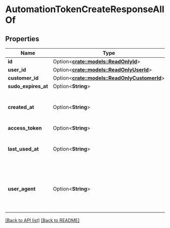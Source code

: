 # AutomationTokenCreateResponseAllOf

## Properties

Name | Type | Description | Notes
------------ | ------------- | ------------- | -------------
**id** | Option<[**crate::models::ReadOnlyId**](ReadOnlyId.md)> |  | 
**user_id** | Option<[**crate::models::ReadOnlyUserId**](ReadOnlyUserId.md)> |  | 
**customer_id** | Option<[**crate::models::ReadOnlyCustomerId**](ReadOnlyCustomerId.md)> |  | 
**sudo_expires_at** | Option<**String**> |  | [readonly]
**created_at** | Option<**String**> | A UTC time-stamp of when the token was created.  | [readonly]
**access_token** | Option<**String**> |  | [readonly]
**last_used_at** | Option<**String**> | A UTC time-stamp of when the token was last used. | [readonly]
**user_agent** | Option<**String**> | The User-Agent header of the client that last used the token. | 

[[Back to API list]](../README.md#documentation-for-api-endpoints) [[Back to README]](../README.md)


